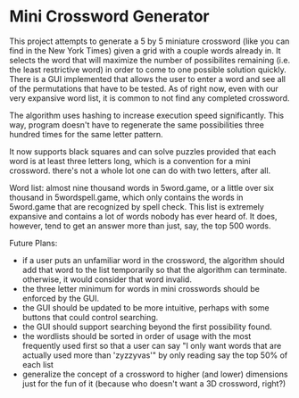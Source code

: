 Mini Crossword Generator
========================

This project attempts to generate a 5 by 5 miniature crossword (like you can find in the New York Times) given a grid with a couple words already in. It selects the word that will maximize the number of possibilites remaining (i.e. the least restrictive word) in order to come to one possible solution quickly. There is a GUI implemented that allows the user to enter a word and see all of the permutations that have to be tested. As of right now, even with our very expansive word list, it is common to not find any completed crossword. 

The algorithm uses hashing to increase execution speed significantly. This way, program doesn't have to regenerate the same possibilities three hundred times for the same letter pattern. 

It now supports black squares and can solve puzzles provided that each word is at least three letters long, which is a convention for a mini crossword. there's not a whole lot one can do with two letters, after all.

Word list: almost nine thousand words in 5word.game, or a little over six thousand in 5wordspell.game, which only contains the words in 5word.game that are recognized by spell check. This list is extremely expansive and contains a lot of words nobody has ever heard of. It does, however, tend to get an answer more than just, say, the top 500 words. 

Future Plans:

* if a user puts an unfamiliar word in the crossword, the algorithm should add that word to the list temporarily so that the algorithm can terminate. otherwise, it would consider that word invalid.
* the three letter minimum for words in mini crosswords should be enforced by the GUI.
* the GUI should be updated to be more intuitive, perhaps with some buttons that could control searching.
* the GUI should support searching beyond the first possibility found.
* the wordlists should be sorted in order of usage with the most frequently used first so that a user can say "I only want words that are actually used more than 'zyzzyvas'" by only reading say the top 50% of each list
* generalize the concept of a crossword to higher (and lower) dimensions just for the fun of it (because who doesn't want a 3D crossword, right?)
